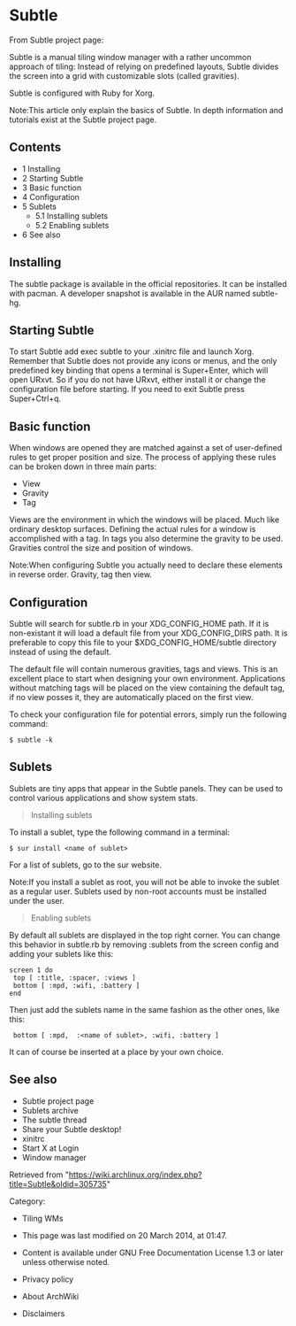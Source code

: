 Subtle
======

From Subtle project page:

Subtle is a manual tiling window manager with a rather uncommon approach
of tiling: Instead of relying on predefined layouts, Subtle divides the
screen into a grid with customizable slots (called gravities).

Subtle is configured with Ruby for Xorg.

Note:This article only explain the basics of Subtle. In depth
information and tutorials exist at the Subtle project page.

Contents
--------

-   1 Installing
-   2 Starting Subtle
-   3 Basic function
-   4 Configuration
-   5 Sublets
    -   5.1 Installing sublets
    -   5.2 Enabling sublets
-   6 See also

Installing
----------

The subtle package is available in the official repositories. It can be
installed with pacman. A developer snapshot is available in the AUR
named subtle-hg.

Starting Subtle
---------------

To start Subtle add exec subtle to your .xinitrc file and launch Xorg.
Remember that Subtle does not provide any icons or menus, and the only
predefined key binding that opens a terminal is Super+Enter, which will
open URxvt. So if you do not have URxvt, either install it or change the
configuration file before starting. If you need to exit Subtle press
Super+Ctrl+q.

Basic function
--------------

When windows are opened they are matched against a set of user-defined
rules to get proper position and size. The process of applying these
rules can be broken down in three main parts:

-   View
-   Gravity
-   Tag

Views are the environment in which the windows will be placed. Much like
ordinary desktop surfaces. Defining the actual rules for a window is
accomplished with a tag. In tags you also determine the gravity to be
used. Gravities control the size and position of windows.

Note:When configuring Subtle you actually need to declare these elements
in reverse order. Gravity, tag then view.

Configuration
-------------

Subtle will search for subtle.rb in your
XDG_CONFIG_HOME path. If it is non-existant it will load a default file from your XDG_CONFIG_DIRS
path. It is preferable to copy this file to your $XDG_CONFIG_HOME/subtle
directory instead of using the default.

The default file will contain numerous gravities, tags and views. This
is an excellent place to start when designing your own environment.
Applications without matching tags will be placed on the view containing
the default tag, if no view posses it, they are automatically placed on
the first view.

To check your configuration file for potential errors, simply run the
following command:

    $ subtle -k

Sublets
-------

Sublets are tiny apps that appear in the Subtle panels. They can be used
to control various applications and show system stats.

> Installing sublets

To install a sublet, type the following command in a terminal:

    $ sur install <name of sublet>

For a list of sublets, go to the sur website.

Note:If you install a sublet as root, you will not be able to invoke the
sublet as a regular user. Sublets used by non-root accounts must be
installed under the user.

> Enabling sublets

By default all sublets are displayed in the top right corner. You can
change this behavior in subtle.rb by removing :sublets from the screen
config and adding your sublets like this:

    screen 1 do
     top [ :title, :spacer, :views ]
     bottom [ :mpd, :wifi, :battery ]
    end

Then just add the sublets name in the same fashion as the other ones,
like this:

     bottom [ :mpd,  :<name of sublet>, :wifi, :battery ]

It can of course be inserted at a place by your own choice.

See also
--------

-   Subtle project page
-   Sublets archive
-   The subtle thread
-   Share your Subtle desktop!
-   xinitrc
-   Start X at Login
-   Window manager

Retrieved from
"https://wiki.archlinux.org/index.php?title=Subtle&oldid=305735"

Category:

-   Tiling WMs

-   This page was last modified on 20 March 2014, at 01:47.
-   Content is available under GNU Free Documentation License 1.3 or
    later unless otherwise noted.
-   Privacy policy
-   About ArchWiki
-   Disclaimers
